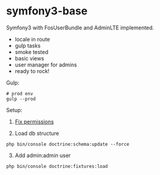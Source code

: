 symfony3-base
=============

Symfony3 with FosUserBundle and AdminLTE implemented.

- locale in route
- gulp tasks
- smoke tested
- basic views
- user manager for admins
- ready to rock!

Gulp:
```
# prod env
gulp --prod
```

Setup:

1. [Fix permissions](http://symfony.com/doc/current/setup/file_permissions.html)

2. Load db structure

```
php bin/console doctrine:schema:update --force
```

3. Add admin:admin user
```
php bin/console doctrine:fixtures:load
```

